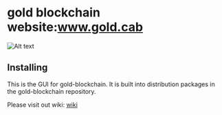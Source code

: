 # gold blockchain website:www.gold.cab
![Alt text](https://avatars.githubusercontent.com/u/98028987?v=4)

## Installing

This is the GUI for gold-blockchain. It is built into distribution packages in the gold-blockchain repository.

Please visit out wiki:
[wiki](https://github.com/goldcoin-gl/gold-blockchain/wiki)
